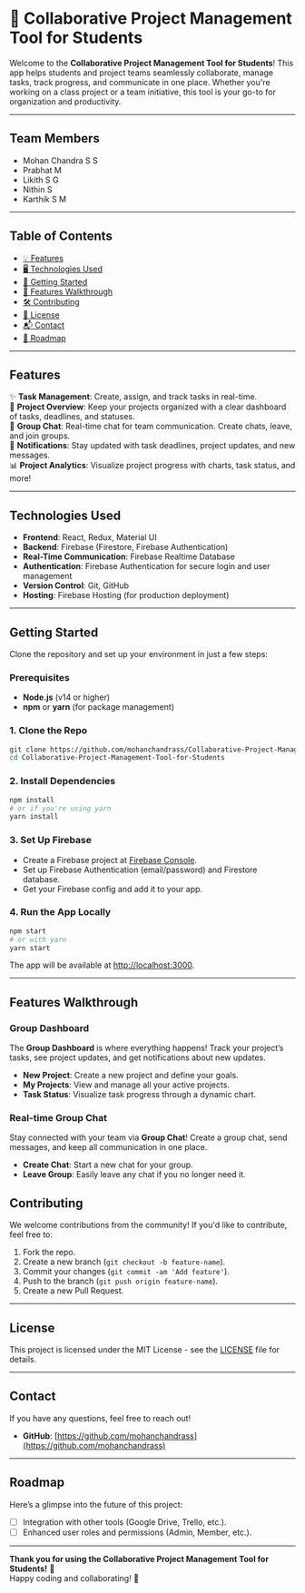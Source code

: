 
# 🚀 Collaborative Project Management Tool for Students

Welcome to the **Collaborative Project Management Tool for Students**! This app helps students and project teams seamlessly collaborate, manage tasks, track progress, and communicate in one place. Whether you're working on a class project or a team initiative, this tool is your go-to for organization and productivity.

---

## Team Members
- Mohan Chandra S S
- Prabhat M 
- Likith S G
- Nithin S 
- Karthik S M

---

## Table of Contents

- [💡 Features](#features)
- [🖥️ Technologies Used](#technologies-used)
- [🚀 Getting Started](#getting-started)
- [🌟 Features Walkthrough](#features-walkthrough)
- [🛠️ Contributing](#🛠contributing)
- [📄 License](#license)
- [📬 Contact](#contact)
- [🚧 Roadmap](#roadmap)

---

## Features

✨ **Task Management**: Create, assign, and track tasks in real-time.  
📅 **Project Overview**: Keep your projects organized with a clear dashboard of tasks, deadlines, and statuses.  
💬 **Group Chat**: Real-time chat for team communication. Create chats, leave, and join groups.  
🔔 **Notifications**: Stay updated with task deadlines, project updates, and new messages.  
📊 **Project Analytics**: Visualize project progress with charts, task status, and more!

---

## Technologies Used

- **Frontend**: React, Redux, Material UI
- **Backend**: Firebase (Firestore, Firebase Authentication)
- **Real-Time Communication**: Firebase Realtime Database
- **Authentication**: Firebase Authentication for secure login and user management
- **Version Control**: Git, GitHub
- **Hosting**: Firebase Hosting (for production deployment)

---

## Getting Started

Clone the repository and set up your environment in just a few steps:

### Prerequisites

- **Node.js** (v14 or higher)
- **npm** or **yarn** (for package management)

### 1. Clone the Repo

```bash
git clone https://github.com/mohanchandrass/Collaborative-Project-Management-Tool-for-Students.git
cd Collaborative-Project-Management-Tool-for-Students
```

### 2. Install Dependencies

```bash
npm install
# or if you're using yarn
yarn install
```

### 3. Set Up Firebase

- Create a Firebase project at [Firebase Console](https://console.firebase.google.com/).
- Set up Firebase Authentication (email/password) and Firestore database.
- Get your Firebase config and add it to your app.

### 4. Run the App Locally

```bash
npm start
# or with yarn
yarn start
```

The app will be available at [http://localhost:3000](http://localhost:3000).

---

## Features Walkthrough

### Group Dashboard

The **Group Dashboard** is where everything happens! Track your project’s tasks, see project updates, and get notifications about new updates.

- **New Project**: Create a new project and define your goals.
- **My Projects**: View and manage all your active projects.
- **Task Status**: Visualize task progress through a dynamic chart.

### Real-time Group Chat

Stay connected with your team via **Group Chat**! Create a group chat, send messages, and keep all communication in one place.

- **Create Chat**: Start a new chat for your group.
- **Leave Group**: Easily leave any chat if you no longer need it.

## Contributing

We welcome contributions from the community! If you'd like to contribute, feel free to:

1. Fork the repo.
2. Create a new branch (`git checkout -b feature-name`).
3. Commit your changes (`git commit -am 'Add feature'`).
4. Push to the branch (`git push origin feature-name`).
5. Create a new Pull Request.

---

## License

This project is licensed under the MIT License - see the [LICENSE](LICENSE) file for details.

---

## Contact

If you have any questions, feel free to reach out!

- **GitHub**: [https://github.com/mohanchandrass](https://github.com/mohanchandrass)

---

## Roadmap

Here’s a glimpse into the future of this project:

- [ ] Integration with other tools (Google Drive, Trello, etc.).
- [ ] Enhanced user roles and permissions (Admin, Member, etc.).

---

**Thank you for using the Collaborative Project Management Tool for Students!** 🎉  
Happy coding and collaborating! 🚀
